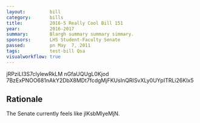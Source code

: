 ```yaml
---
layout:         bill
category:       bills
title:          2016-5 Really Cool Bill 151
year:           2016-2017
summary:        Blargh summary summary simmary.
sponsors:       LHS Student-Faculty Senate
passed:         pn May  7, 2011
tags:           test-bill Qsa
visualworkflow: true
---
```



jRPziLI3S7clylewRkLM nGfaUQUgL0Kjod 7BzExPNOO681nAkY2DbX8MDt7fcdgMjFKUsInQRISvXLy0UYpITRLi26KIx5 




Rationale
---------
The Senate currently feels like jIKsbMlyeMjN.
